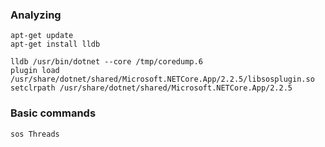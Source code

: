 ### Analyzing
```
apt-get update
apt-get install lldb
```

```
lldb /usr/bin/dotnet --core /tmp/coredump.6
plugin load /usr/share/dotnet/shared/Microsoft.NETCore.App/2.2.5/libsosplugin.so
setclrpath /usr/share/dotnet/shared/Microsoft.NETCore.App/2.2.5
```

### Basic commands
```
sos Threads
```